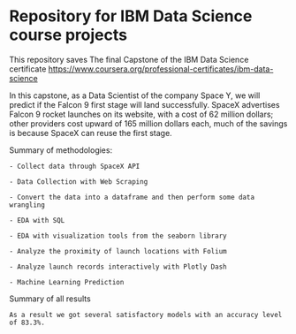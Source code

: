 # Repository for IBM Data Science course projects

This repository saves The final Capstone of the IBM Data Science certificate https://www.coursera.org/professional-certificates/ibm-data-science

In this capstone, as a Data Scientist of the company Space Y, we will predict if the Falcon 9 first stage will land successfully. SpaceX advertises Falcon 9 rocket launches on its website, with a cost of 62 million dollars; other providers cost upward of 165 million dollars each, much of the savings is because SpaceX can reuse the first stage.

Summary of methodologies:

 	- Collect data through SpaceX API
	
	- Data Collection with Web Scraping
	
	- Convert the data into a dataframe and then perform some data wrangling
	
	- EDA with SQL
	
	- EDA with visualization tools from the seaborn library
	
	- Analyze the proximity of launch locations with Folium
	
	- Analyze launch records interactively with Plotly Dash 
	
	- Machine Learning Prediction
  
Summary of all results

	As a result we got several satisfactory models with an accuracy level of 83.3%.
